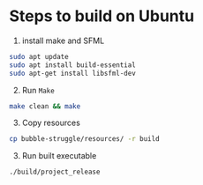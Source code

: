 # Steps to build on Ubuntu
1. install make and SFML
```bash
sudo apt update
sudo apt install build-essential
sudo apt-get install libsfml-dev
```
2. Run `Make`
```bash
make clean && make
```
3. Copy resources
```bash
cp bubble-struggle/resources/ -r build
```
3. Run built executable
```bash
./build/project_release
```